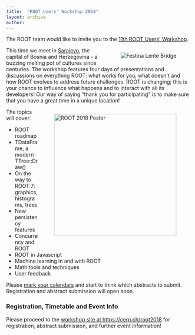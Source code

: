 ```yaml
---
title:  "ROOT Users' Workshop 2018"
layout: archive
author:
---
```


<p>The ROOT team would like to invite you to the <a href="https://cern.ch/root2018">11th
ROOT Users' Workshop</a>.</p>

<p><a href="https://cern.ch/root2018"><img style="float:right; padding:1em 3em !important;" alt="Festina Lente Bridge"
src="{{'/assets/images/Festina_Lente_Bridge_jpg-cut-2-scaled_0.jpg' | relative_url }}"/></a>
This time we meet in <a href="http://visitsarajevo.ba/?lang=en">Sarajevo</a>, the capital of Bosnia and Herzegovina -
a buzzing melting pot of cultures since centuries.
The workshop features four days of presentations and discussions on everything ROOT:
what works for you, what doesn't and how ROOT evolves to address future challenges.
ROOT is changing; this is your chance to influence what happens and to interact with all its developers!
Our way of saying "thank you for participating" is to make sure that you have a great time in a unique location!</p>

<p style="clear:both">
<a><img style="float:right; padding:1em 3em !important;width:332px" alt="ROOT 2018 Poster"
src="{{ '/assets/images/ROOT_poster_2018_scaled.png' | relative_url }}"/></a>
The topics will cover:</p>
<ul>
<li>ROOT roadmap</li>
<li>TDataFrame, a modern TTree::Draw()</li>
<li>On the way to ROOT 7: graphics, histograms, trees</li>
<li>New persistency features</li>
<li>Concurrency and ROOT</li>
<li>ROOT in Javascript</li>
<li>Machine learning in and with ROOT</li>
<li>Math tools and techniques</li>
<li>User feedback</li>
</ul>

<p>Please <a href="https://indico.cern.ch/export/event/697389.ics">mark your calendars</a>
and start to think which abstracts to submit.
Registration and abstract submission will open soon.</p>

<h3>Registration, Timetable and Event Info</h3>
<p>Please proceed to the <a href="https://cern.ch/root2018">workshop site at https://cern.ch/root2018</a>
for registration, abstract submission, and further event information!</p>
